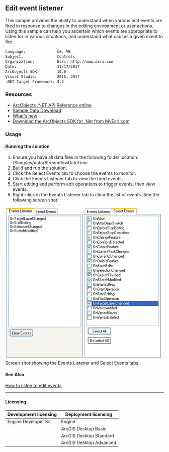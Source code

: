## Edit event listener

This sample provides the ability to understand when various edit events are fired in response to changes in the editing environment or user actions.  Using this sample can help you ascertain which events are appropriate to listen for in various situations, and understand what causes a given event to fire.  


<!-- TODO: Fill this section below with metadata about this sample-->
```
Language:              C#, VB
Subject:               Controls
Organization:          Esri, http://www.esri.com
Date:                  11/17/2017
ArcObjects SDK:        10.6
Visual Studio:         2015, 2017
.NET Target Framework: 4.5
```

### Resources

* [ArcObjects .NET API Reference online](http://desktop.arcgis.com/en/arcobjects/latest/net/webframe.htm)  
* [Sample Data Download](../../releases)  
* [What's new](http://desktop.arcgis.com/en/arcobjects/latest/net/webframe.htm#05247c04-bfd9-4e36-ae09-bc6e833c3b14.htm)  
* [Download the ArcObjects SDK for .Net from MyEsri.com](https://my.esri.com/)  

### Usage
#### Running the solution  
1. Ensure you have all data files in the following folder location: <your install developer kit location>/Samples/data/StreamflowDateTime.  
1. Build and run the solution.  
1. Click the Select Events tab to choose the events to monitor.  
1. Click the Events Listener tab to view the fired events.  
1. Start editing and perform edit operations to trigger events, then view events.  
1. Right-click in the Events Listener tab to clear the list of events. See the following screen shot:  



![Screen shot showing the Events Listener and Select Events tabs.](images/pic1.png)  
Screen shot showing the Events Listener and Select Events tabs.  




#### See Also  
[How to listen to edit events](http://desktop.arcgis.com/search/?q=How%20to%20listen%20to%20edit%20events&p=0&language=en&product=arcobjects-sdk-dotnet&version=&n=15&collection=help)  


---------------------------------

#### Licensing  
| Development licensing | Deployment licensing | 
| ------------- | ------------- | 
| Engine Developer Kit | Engine |  
|  | ArcGIS Desktop Basic |  
|  | ArcGIS Desktop Standard |  
|  | ArcGIS Desktop Advanced |  


